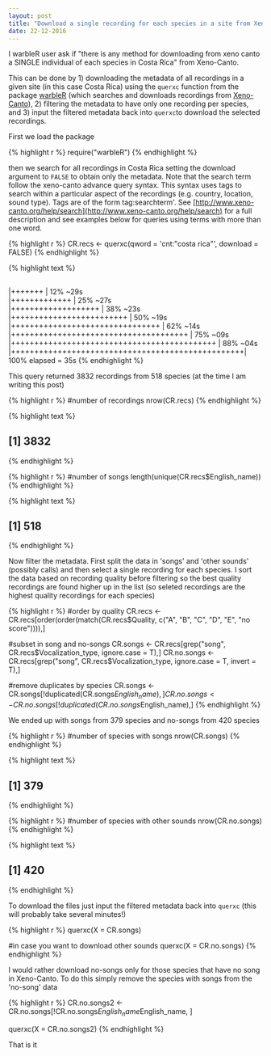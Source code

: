 ```yaml
---
layout: post
title: "Download a single recording for each species in a site from Xeno-Canto"
date: 22-12-2016
---
```


I warbleR user ask if "there is any method for downloading from xeno canto a SINGLE individual of each species in Costa Rica" from Xeno-Canto.

This can be done by 1) downloading the metadata of all recordings in a given site (in this case Costa Rica) using the `querxc` function from the package [warbleR](https://cran.r-project.org/package=warbleR) (which searches and downloads recordings from [Xeno-Canto](http://www.xeno-canto.org)), 2) filtering the metadata to have only one recording per species, and 3) input the filtered metadata back into `querxc`to download the selected recordings.

First we load the package


{% highlight r %}
require("warbleR")
{% endhighlight %}

then we search for all recordings in Costa Rica setting the download argument to `FALSE` to obtain only the metadata. Note that the search term follow the xeno-canto advance query syntax. This syntax uses tags to search within a particular aspect of the recordings (e.g. country, location, sound type). Tags are of the form tag:searchterm'. See [http://www.xeno-canto.org/help/search](http://www.xeno-canto.org/help/search) for a full description and see examples below for queries using terms with more than one word.


{% highlight r %}
CR.recs <- querxc(qword = 'cnt:"costa rica"', download = FALSE)
{% endhighlight %}


{% highlight text %}
## 
   |+++++++                                           | 12% ~29s          
   |+++++++++++++                                     | 25% ~27s          
   |+++++++++++++++++++                               | 38% ~23s          
   |+++++++++++++++++++++++++                         | 50% ~19s          
   |++++++++++++++++++++++++++++++++                  | 62% ~14s          
   |++++++++++++++++++++++++++++++++++++++            | 75% ~09s          
   |++++++++++++++++++++++++++++++++++++++++++++      | 88% ~04s          
   |++++++++++++++++++++++++++++++++++++++++++++++++++| 100% elapsed = 35s
{% endhighlight %}

This query returned 3832 recordings from 518 species (at the time I am writing this post)


{% highlight r %}
#number of recordings
nrow(CR.recs)
{% endhighlight %}



{% highlight text %}
## [1] 3832
{% endhighlight %}



{% highlight r %}
#number of songs
length(unique(CR.recs$English_name))
{% endhighlight %}



{% highlight text %}
## [1] 518
{% endhighlight %}

Now filter the metadata. First split the data in 'songs' and 'other sounds' (possibly calls) and then select a single recording for each species. I sort the data based on recording quality before filtering so the best quality recordings are found higher up in the list (so seleted recordings are the highest quality recordings for each species)


{% highlight r %}
#order by quality
CR.recs <- CR.recs[order(order(match(CR.recs$Quality, 
                c("A", "B", "C", "D", "E", "no score")))),]


#subset in song and no-songs
CR.songs <- CR.recs[grep("song", CR.recs$Vocalization_type, ignore.case = T),]
CR.no.songs <- CR.recs[grep("song", 
                      CR.recs$Vocalization_type, ignore.case = T, invert = T),]


#remove duplicates by species
CR.songs <- CR.songs[!duplicated(CR.songs$English_name),]
CR.no.songs <- CR.no.songs[!duplicated(CR.no.songs$English_name),]
{% endhighlight %}

We ended up with songs from 379 species and no-songs from 420 species


{% highlight r %}
#number of species with songs
nrow(CR.songs)
{% endhighlight %}



{% highlight text %}
## [1] 379
{% endhighlight %}



{% highlight r %}
#number of species with other sounds
nrow(CR.no.songs)
{% endhighlight %}



{% highlight text %}
## [1] 420
{% endhighlight %}

To download the files just input the filtered metadata back into `querxc` (this will probably take several minutes!)


{% highlight r %}
querxc(X = CR.songs)

#in case you want to download other sounds
querxc(X = CR.no.songs)
{% endhighlight %}


I would rather download no-songs only for those species that have no song in Xeno-Canto. To do this simply remove the species with songs from the 'no-song' data


{% highlight r %}
CR.no.songs2 <- CR.no.songs[!CR.no.songs$English_name %in% CR.songs$English_name, ]

querxc(X = CR.no.songs2)
{% endhighlight %}

That is it
